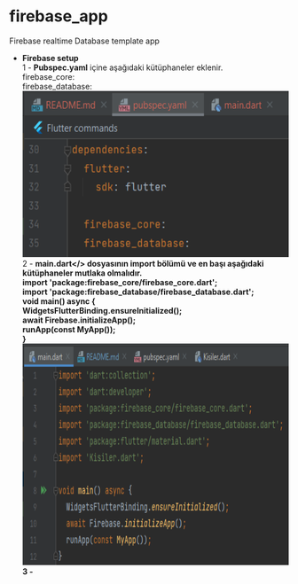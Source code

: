 # firebase_app

Firebase realtime Database template app

* <B>Firebase setup</B><BR>
1 - <B>Pubspec.yaml</B> içine aşağıdaki kütüphaneler eklenir. <BR>
  firebase_core: <BR>
  firebase_database: <BR>
  <img src="https://github.com/VedatBiner/flutter-codes/blob/master/widgets_templates/w040_firebase_realtime_database/screen_shots/img-01.png" height="300em"/> <BR>
2 - <B>main.dart</> dosyasının import bölümü ve en başı aşağıdaki kütüphaneler mutlaka olmalıdır.<BR>
  import 'package:firebase_core/firebase_core.dart'; <BR>
  import 'package:firebase_database/firebase_database.dart'; <BR>
  void main() async { <BR>
    WidgetsFlutterBinding.ensureInitialized(); <BR>
    await Firebase.initializeApp(); <BR>
    runApp(const MyApp()); <BR>
  } <BR>
  <img src="https://github.com/VedatBiner/flutter-codes/blob/master/widgets_templates/w040_firebase_realtime_database/screen_shots/img-02.png" height="400em"/> <BR>
3 - 
  



